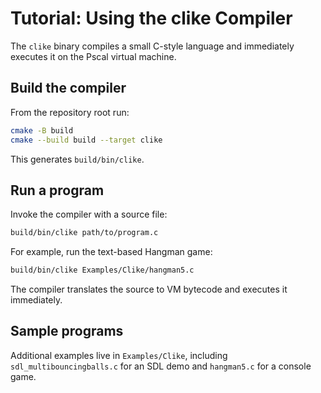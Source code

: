 # Tutorial: Using the clike Compiler

The `clike` binary compiles a small C-style language and immediately executes it on the Pscal virtual machine.

## Build the compiler

From the repository root run:

```sh
cmake -B build
cmake --build build --target clike
```

This generates `build/bin/clike`.

## Run a program

Invoke the compiler with a source file:

```sh
build/bin/clike path/to/program.c
```

For example, run the text-based Hangman game:

```sh
build/bin/clike Examples/Clike/hangman5.c
```

The compiler translates the source to VM bytecode and executes it immediately.

## Sample programs

Additional examples live in `Examples/Clike`, including `sdl_multibouncingballs.c` for an SDL demo and `hangman5.c` for a console game.

